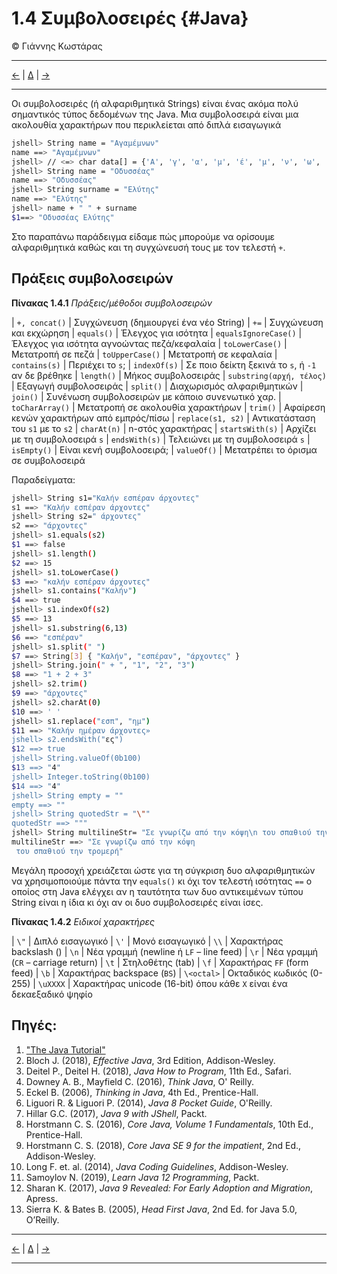 # 1.4 Συμβολοσειρές {#Java} 
© Γιάννης Κωστάρας

---

[<-](../1.3-JavaBasics/README.md) | [Δ](../../README.md) | [->](../1.5-ControlStatements/README.md)

---

Οι συμβολοσειρές (ή αλφαριθμητικά Strings) είναι ένας ακόμα πολύ σημαντικός τύπος δεδομένων της Java. Μια συμβολοσειρά είναι μια ακολουθία χαρακτήρων που περικλείεται από διπλά εισαγωγικά

```bash
jshell> String name = "Αγαμέμνων" 
name ==> "Αγαμέμνων"
jshell> // <=> char data[] = {'Α', 'γ', 'α', 'μ', 'έ', 'μ', 'ν', 'ω', 'ν'}
jshell> String name = "Οδυσσέας" 
name ==> "Οδυσσέας"
jshell> String surname = "Ελύτης" 
name ==> "Ελύτης"
jshell> name + " " + surname
$1==> "Οδυσσέας Ελύτης"
```
Στο παραπάνω παράδειγμα είδαμε πώς μπορούμε να ορίσουμε αλφαριθμητικά καθώς και τη συγχώνευσή τους με τον τελεστή ```+```.

## Πράξεις συμβολοσειρών

**Πίνακας 1.4.1** _Πράξεις/μέθοδοι συμβολοσειρών_

| ```+, concat()``` | Συγχώνευση (δημιουργεί ένα νέο String)
| ```+=``` | Συγχώνευση και εκχώρηση
| ```equals()``` | Έλεγχος για ισότητα
| ```equalsIgnoreCase()``` | Έλεγχος για ισότητα αγνοώντας πεζά/κεφαλαία
| ```toLowerCase()``` | Μετατροπή σε πεζά
| ```toUpperCase()``` | Μετατροπή σε κεφαλαία
| ```contains(s)``` | Περιέχει το ```s```;
| ```indexOf(s)``` | Σε ποιο δείκτη ξεκινά το ```s```, ή ```-1``` αν δε βρέθηκε
| ```length()``` | Μήκος συμβολοσειράς 
| ```substring(αρχή, τέλος)``` | Eξαγωγή συμβολοσειράς
| ```split()``` | Διαχωρισμός αλφαριθμητικών
| ```join()``` | Συνένωση συμβολοσειρών με κάποιο συνενωτικό χαρ.
| ```toCharArray()``` | Μετατροπή σε ακολουθία χαρακτήρων
| ```trim()``` | Αφαίρεση κενών χαρακτήρων από εμπρός/πίσω
| ```replace(s1, s2)``` | Αντικατάσταση του ```s1``` με το ```s2```
| ```charAt(n)``` | n-στός χαρακτήρας
| ```startsWith(s)``` | Αρχίζει με τη συμβολοσειρά ```s```
| ```endsWith(s)``` | Τελειώνει με τη συμβολοσειρά ```s```
| ```isEmpty()``` | Είναι κενή συμβολοσειρά;
| ```valueOf()``` | Μετατρέπει το όρισμα σε συμβολοσειρά

Παραδείγματα:
```bash
jshell> String s1="Καλήν εσπέραν άρχοντες"
s1 ==> "Καλήν εσπέραν άρχοντες"
jshell> String s2=" άρχοντες"
s2 ==> "άρχοντες"
jshell> s1.equals(s2)
$1 ==> false
jshell> s1.length()
$2 ==> 15
jshell> s1.toLowerCase()
$3 ==> "καλήν εσπέραν άρχοντες"
jshell> s1.contains("Καλήν")
$4 ==> true
jshell> s1.indexOf(s2)
$5 ==> 13
jshell> s1.substring(6,13)
$6 ==> "εσπέραν"
jshell> s1.split(" ")
$7 ==> String[3] { "Καλήν", "εσπέραν", "άρχοντες" }
jshell> String.join(" + ", "1", "2", "3")
$8 ==> "1 + 2 + 3"
jshell> s2.trim()
$9 ==> "άρχοντες"
jshell> s2.charAt(0)
$10 ==> ' '
jshell> s1.replace("εσπ", "ημ")
$11 ==> "Καλήν ημέραν άρχοντες»
jshell> s2.endsWith("ες")
$12 ==> true
jshell> String.valueOf(0b100)
$13 ==> "4"
jshell> Integer.toString(0b100)
$14 ==> "4"
jshell> String empty = ""
empty ==> ""
jshell> String quotedStr = "\""
quotedStr ==> """
jshell> String multilineStr= "Σε γνωρίζω από την κόψη\n του σπαθιού την τρομερή"
multilineStr ==> "Σε γνωρίζω από την κόψη
 του σπαθιού την τρομερή"
```

Μεγάλη προσοχή χρειάζεται ώστε για τη σύγκριση δυο αλφαριθμητικών να χρησιμοποιούμε πάντα την ```equals()``` κι όχι τον τελεστή ισότητας ```==``` ο οποίος στη Java ελέγχει αν η ταυτότητα των δυο αντικειμένων τύπου String είναι η ίδια κι όχι αν οι δυο συμβολοσειρές είναι ίσες.

**Πίνακας 1.4.2** _Ειδικοί χαρακτήρες_

| ```\"``` | Διπλό εισαγωγικό
| ```\'``` | Μονό εισαγωγικό
| ```\\``` | Χαρακτήρας backslash (\)
| ```\n``` | Νέα γραμμή (newline ή ```LF``` – line feed) 
| ```\r``` | Νέα γραμμή (```CR``` – carriage return) 
| ```\t``` | Στηλοθέτης (tab)
| ```\f``` | Χαρακτήρας ```FF``` (form feed)
| ```\b``` | Χαρακτήρας backspace (```BS```)
| ```\<octal>``` | Οκταδικός κωδικός (0-255)
| ```\uΧΧΧΧ``` | Χαρακτήρας unicode (16-bit) όπου κάθε ```Χ``` είναι ένα δεκαεξαδικό ψηφίο


## Πηγές:
1. ["The Java Tutorial"](https://docs.oracle.com/javase/tutorial/)
1. Bloch J. (2018), _Effective Java_, 3rd Edition, Addison-Wesley.
1. Deitel P., Deitel H. (2018), _Java How to Program_, 11th Ed., Safari.
1. Downey A. B., Mayfield C. (2016), _Think Java_, O' Reilly. 
1. Eckel B. (2006), _Thinking in Java_, 4th Ed., Prentice-Hall.
1. Liguori R. & Liguori P. (2014), _Java 8 Pocket Guide_, O'Reilly.
1. Hillar G.C. (2017), _Java 9 with JShell_, Packt.
1. Horstmann C. S. (2016), _Core Java, Volume 1 Fundamentals_, 10th Ed., Prentice-Hall.
1. Horstmann C. S. (2018), _Core Java SE 9 for the impatient_, 2nd Ed., Addison-Wesley. 
1. Long F. et. al. (2014), _Java Coding Guidelines_, Addison-Wesley.
1. Samoylov N. (2019), _Learn Java 12 Programming_, Packt.
1. Sharan K. (2017), _Java 9 Revealed: For Early Adoption and Migration_, Apress.
1. Sierra K. & Bates B. (2005), _Head First Java_, 2nd Ed. for Java 5.0, O’Reilly.


---

[<-](../1.3-JavaBasics/README.md) | [Δ](../../README.md) | [->](../1.5-ControlStatements/README.md)

---